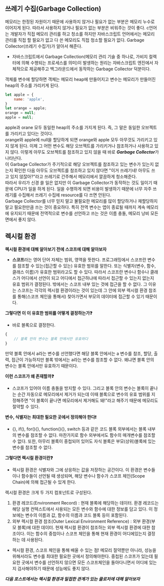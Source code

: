 ## 쓰레기 수집(Garbage Collection)
메모리는 한정된 자원이기 때문에 사용하지 않거나 필요가 없는 부분은 메모리 누수로 이어지게 된다. 따라서 사용하지 않거나 필요가 없는 부분은 비워주는 것이 좋다. c언어는 개발자가 직접 메모리 관리를 하고 청소를 하지만 자바스크립트 언어에서는 메모리 관리를 직접 할 필요가 없고 다 쓴 메모리도 직접 청소할 필요가 없다. Garbage Collector(쓰레기 수집가)가 알아서 해준다.

* 자바스크립트에서 Garbage Collection(메모리 관리 기술 중 하나로, 가비지 컬렉터에 의해 수행되는 프로세스를 의미)이 발생하는 원리는 자바스크립트 엔진에서 자체적으로 제공해주고 백그라운드에서 동작하는 Garbage Collector 덕분이다.  


객체를 변수에 할당하면 객체는 메모리 heap에 만들어지고 변수는 메모리가 만들어진 heap의 주소를 가리키게 된다.
```js
let apple = {
    name: 'apple',
}
let orange = apple;
orange = null;
apple = null;
```
apple과 orane 모두 동일한 heap의 주소를 가지게 된다. 즉, 그 말은 동일한 오브젝트를 가리키고 있다는 것이다.  
orange와 apple에 null을 할당하게 되면 orange와 apple 모두 아무것도 가리키고 있지 않게 된다. 이제 그 어떤 변수도 해당 오브젝트를 가리키거나 참조하거나 사용하고 있지 않다. 이렇게 아무도 오브젝트를 참조하고 있지 않을 때 바로 ***Garbage Collector***가 나타난다.  
이 Garbage Collector가 주기적으로 해당 오브젝트를 참조하고 있는 변수가 있는지 없는지 확인한 다음 아무도 오브젝트를 참조하고 있지 않다면 "이거 쓰레기네! 아무도 쓰고 있지 않잖아?"라고 쓰레기로 간주해서 메모리에서 깔끔하게 청소해준다.  
따라서 우리가 신경 쓸 일은 없지만 이 Garbage Collector가 동작하는 것도 일이기 때문에 CPU가 일을 하게 된다. 일을 수행하게 되면 비용이 발생하기 때문에 너무 자주 쓰레기를 수집해서 쓰레기 수집에 resource를 다 쓰면 안된다.  
Garbage Collector를 너무 믿지 말고 불필요한 메모리를 많이 할당하거나 재할당하지 말고 필요한만큼 쓰는 것이 중요하다. 특히 전역 변수는 앱이 종료될 때까지 계속 메모리에 유지되기 때문에 전역적으로 변수를 선언하고 쓰는 것은 이름 충돌, 메모리 낭비 모든 면에서 좋지 않다.

## 렉시컬 환경

__렉시컬 환경에 대해 알아보기 전에 스코프에 대해 알아보자__
- **스코프**라는 영어 단어 자체는 범위, 영역을 뜻한다. 프로그래밍에서 스코프란 변수를 참조할 수 있는(접근할 수 있는) 유효한 범위를 말한다. 또는 식별자(변수, 함수, 클래스 이름)가 유효한 범위라고도 할 수 있다. 따라서 스코프란 변수나 함수나 클래스가 어디에서 선언이 되고 어디에서 접근하냐에 따라서 접근할 수 있는지 없는지 유효 범위가 결정된다. 밖에서는 스코프 내부 있는 것에 접근을 할 수 없다. 그 이유는 스코프는 각각의 렉시컬 환경이라는 것이 있는데 그 안에 외부 렉시컬 환경 참조를 통해(스코프 체인을 통해서) 찾아가면서 부모의 데이터에 접근할 수 있기 때문이다.


__그렇다면 이 이 유효한 범위를 어떻게 결정하는가❓__  
* 바로 블록으로 결정한다.
```js
{
    // 블록 안의 변수는 블록 안에서만 유효하다
}
```
만약 블록 안에서 a라는 변수를 선언했다면 해당 블록 안에서는 a 변수를 참조, 할당, 출력, 접근이 가능하지만 블록 밖에서는 a라는 변수를 참조할 수 없다. 왜냐면 블록 안의 변수는 블록 안에서만 유효하기 때문이다.  


__이런 스코프가 왜 존재할까❓__ 
* 스코프가 있어야 이름 충돌을 방지할 수 있다. 그리고 블록 안의 변수는 블록이 끝나는 순간 자동으로 메모리에서 제거가 되는데 이때 블록으로 변수의 유효 범위를 지정해주면 "이 블록이 끝나면 메모리에서 제거해도 돼!"라고 해주기 때문에 메모리도 절약할 수 있다.

__변수, 식별자는 최대한 필요한 곳에서 정의해야 한다❗__ 
* {}, if(), for(){}, function(){}, switch 등과 같은 코드 블록 외부에서는 블록 내부의 변수를 참조할 수 없다. 마찬가지로 함수 외부에서도 함수의 매개변수를 참조할 수 없다. 또한, 아무리 블록이 중첩되어 있어도 자식 블록은 부모(상위)블록에 있는 변수를 참조할 수 없다.  

__그렇다면 렉시컬 환경이란❓__  
* 렉시컬 환경은 식별자와 그에 상응하는 값을 저장하는 공간이다. 이 환경은 변수들이나 함수들이 선언될 때 생성되며, 해당 변수나 함수가 스코프 체인(Scope Chain)에 의해 접근될 수 있게 한다.  
  
  

렉시컬 환경은 크게 두 가지 컴포넌트로 구성된다.
1. 환경 레코드(Environment Record) : 현재 블록에 해당하는 데이터. 환경 레코드는 해당 실행 컨텍스트에서 사용되는 모든 변수와 함수에 대한 정보를 담고 있다. 이 정보에는 변수의 이름과 값, 함수의 이름과 코드 블록 등이 포함된다. 
2. 외부 렉시컬 환경 참조(Outer Lexical Environment Reference) : 외부 환경(부모 블록)에 대한 데이터. 현재 렉시컬 환경이 참조하는 외부 렉시컬 환경에 대한 참조이다. 이는 함수의 중첩이나 스코프 체인을 통해 현재 환경이 어디에있는지 결정하는 데 사용된다.

* 렉시컬 환경, 스코프 체인을 통해 배울 수 있는 점!
메모리 절약뿐만 아니라, 성능을 위해서라도 변수를 최대한 필요한 곳에서 정의해야한다. 중첩된 스코프가 있는데 필요한 곳에서 변수를 선언하지 않으면 모든 스코프체인을 돌아다니면서 어디에 있는지 검사해야하기 때문에 성능에도 좋지 않다.  


***다음 포스트에서는 렉시컬 환경과 밀접한 관계가 있는 클로저에 대해 알아보자***